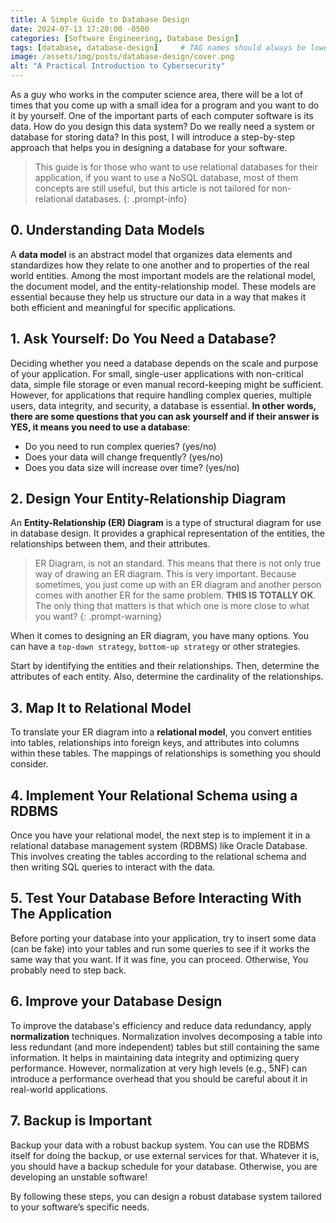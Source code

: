 ```yaml
---
title: A Simple Guide to Database Design
date: 2024-07-13 17:20:00 -0500
categories: [Software Engineering, Database Design]
tags: [database, database-design]     # TAG names should always be lowercase
image: /assets/img/posts/database-design/cover.png
alt: "A Practical Introduction to Cybersecurity"
---
```

As a guy who works in the computer science area, there will be a lot of times that you come up with a small idea for a program and you want to do it by yourself. One of the important parts of each computer software is its data. How do you design this data system? Do we really need a system or database for storing data? In this post, I will introduce a step-by-step approach that helps you in designing a database for your software.

> This guide is for those who want to use relational databases for their application, if you want to use a NoSQL database, most of them concepts are still useful, but this article is not tailored for non-relational databases.
{: .prompt-info}

## 0. Understanding Data Models

A **data model** is an abstract model that organizes data elements and standardizes how they relate to one another and to properties of the real world entities. Among the most important models are the relational model, the document model, and the entity-relationship model. These models are essential because they help us structure our data in a way that makes it both efficient and meaningful for specific applications.

## 1. Ask Yourself: Do You Need a Database?

Deciding whether you need a database depends on the scale and purpose of your application. For small, single-user applications with non-critical data, simple file storage or even manual record-keeping might be sufficient. However, for applications that require handling complex queries, multiple users, data integrity, and security, a database is essential. **In other words, there are some questions that you can ask yourself and if their answer is YES, it means you need to use a database**:
- Do you need to run complex queries? (yes/no)
- Does your data will change frequently? (yes/no)
- Does you data size will increase over time? (yes/no)

## 2. Design Your Entity-Relationship Diagram

An **Entity-Relationship (ER) Diagram** is a type of structural diagram for use in database design. It provides a graphical representation of the entities, the relationships between them, and their attributes.
> ER Diagram, is not an standard. This means that there is not only true way of drawing an ER diagram. This is very important. Because sometimes, you just come up with an ER diagram and another person comes with another ER for the same problem. **THIS IS TOTALLY OK**. The only thing that matters is that which one is more  close to what you want?
{: .prompt-warning}

When it comes to designing an ER diagram, you have many options. You can have a `top-down strategy`, `bottom-up strategy` or other strategies.

Start by identifying the entities and their relationships. Then, determine the attributes of each entity. Also, determine the cardinality of the relationships.

## 3. Map It to Relational Model

To translate your ER diagram into a **relational model**, you convert entities into tables, relationships into foreign keys, and attributes into columns within these tables. The mappings of relationships is something you should consider.

## 4. Implement Your Relational Schema using a RDBMS

Once you have your relational model, the next step is to implement it in a relational database management system (RDBMS) like Oracle Database. This involves creating the tables according to the relational schema and then writing SQL queries to interact with the data.

## 5. Test Your Database Before Interacting With The Application
Before porting your database into your application, try to insert some data (can be fake) into your tables and run some queries to see if it works the same way that you want. If it was fine, you can proceed. Otherwise, You probably need to step back.

## 6. Improve your Database Design

To improve the database's efficiency and reduce data redundancy, apply **normalization** techniques. Normalization involves decomposing a table into less redundant (and more independent) tables but still containing the same information. It helps in maintaining data integrity and optimizing query performance. However, normalization at very high levels (e.g., 5NF) can introduce a performance overhead that you should be careful about it in real-world applications.

## 7. Backup is Important
Backup your data with a robust backup system. You can use the RDBMS itself for doing the backup, or use external services for that. Whatever it is, you should have a backup schedule for your database. Otherwise, you are developing an unstable software!

By following these steps, you can design a robust database system tailored to your software’s specific needs.
